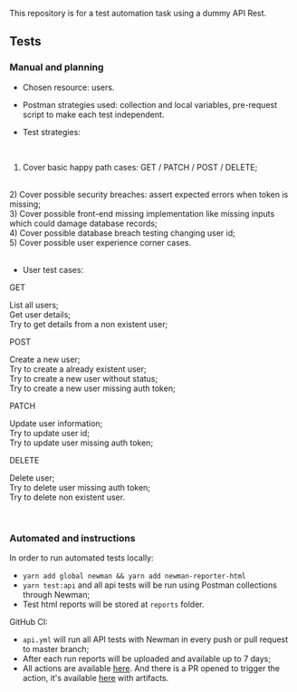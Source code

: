 This repository is for a test automation task using a dummy API Rest.

## Tests
### Manual and planning

- Chosen resource: users.
- Postman strategies used: collection and local variables, pre-request script to make each test independent.

- Test strategies:
<br />

1) Cover basic happy path cases: GET / PATCH / POST / DELETE;
<br />
2) Cover possible security breaches: assert expected errors when token is missing;
<br />
3) Cover possible front-end missing implementation like missing inputs which could damage database records;
<br />
4) Cover possible database breach testing changing user id;
<br />
5) Cover possible user experience corner cases.
<br /><br />

- User test cases:

GET

List all users;
<br />
Get user details;
<br />
Try to get details from a non existent user;

POST

Create a new user;
<br />
Try to create a already existent user;
<br />
Try to create a new user without status;
<br />
Try to create a new user missing auth token;

PATCH

Update user information;
<br />
Try to update user id;
<br />
Try to update user missing auth token;

DELETE

Delete user;
<br />
Try to delete user missing auth token;
<br />
Try to delete non existent user.

<br />

### Automated and instructions

In order to run automated tests locally:
- `yarn add global newman && yarn add newman-reporter-html`
- `yarn test:api` and all api tests will be run using Postman collections through Newman;
- Test html reports will be stored at `reports` folder.

GitHub CI:
- `api.yml` will run all API tests with Newman in every push or pull request to master branch;
- After each run reports will be uploaded and available up to 7 days;
- All actions are available [here](https://github.com/lorainegarutti/newman-api-automation-tests/actions). And there is a PR opened to trigger the action, it's available [here](https://github.com/lorainegarutti/newman-api-automation-tests/actions/runs/4681402499?pr=1) with artifacts.
